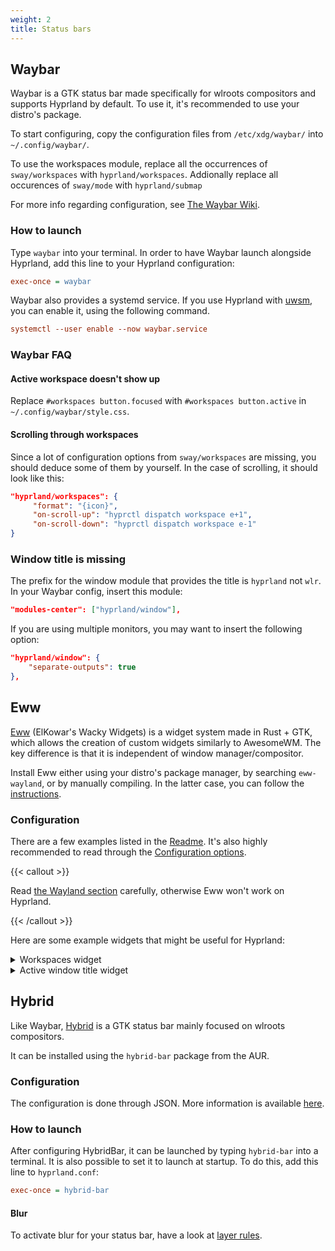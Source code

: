 ```yaml
---
weight: 2
title: Status bars
---
```


## Waybar

Waybar is a GTK status bar made specifically for wlroots compositors and
supports Hyprland by default. To use it, it's recommended to use your distro's
package.

To start configuring, copy the configuration files from
`/etc/xdg/waybar/` into `~/.config/waybar/`.

To use the workspaces module, replace all the occurrences of `sway/workspaces`
with `hyprland/workspaces`. Addionally replace all occurences of `sway/mode` with `hyprland/submap`

For more info regarding configuration, see
[The Waybar Wiki](https://github.com/Alexays/Waybar/wiki/Module:-Hyprland).

### How to launch

Type `waybar` into your terminal. In order to have Waybar launch alongside
Hyprland, add this line to your Hyprland configuration:

```ini
exec-once = waybar
```

Waybar also provides a systemd service. If you use Hyprland with [uwsm](../../Useful-Utilities/Systemd-start), you can enable it, using the following command.

```ini
systemctl --user enable --now waybar.service
```

### Waybar FAQ

#### Active workspace doesn't show up

Replace `#workspaces button.focused` with `#workspaces button.active` in
`~/.config/waybar/style.css`.

#### Scrolling through workspaces

Since a lot of configuration options from `sway/workspaces` are missing,
you should deduce some of them by yourself. In the case of scrolling, it should
look like this:

```json
"hyprland/workspaces": {
     "format": "{icon}",
     "on-scroll-up": "hyprctl dispatch workspace e+1",
     "on-scroll-down": "hyprctl dispatch workspace e-1"
}
```

### Window title is missing

The prefix for the window module that provides the title is `hyprland` not `wlr`.
In your Waybar config, insert this module:

```json
"modules-center": ["hyprland/window"],
```

If you are using multiple monitors, you may want to insert the following option:

```json
"hyprland/window": {
    "separate-outputs": true
},
```

## Eww

[Eww](https://github.com/elkowar/eww) (ElKowar's Wacky Widgets) is a widget
system made in Rust + GTK, which allows the creation of custom widgets
similarly to AwesomeWM. The key difference is that it is independent of window
manager/compositor.

Install Eww either using your distro's package manager, by searching
`eww-wayland`, or by manually compiling. In the latter case, you can follow the
[instructions](https://elkowar.github.io/eww).

### Configuration

There are a few examples listed in the [Readme](https://github.com/elkowar/eww).
It's also highly recommended to read through the
[Configuration options](https://elkowar.github.io/eww/configuration.html).

{{< callout >}}

Read
[the Wayland section](https://elkowar.github.io/eww/configuration.html#wayland)
carefully, otherwise Eww won't work on Hyprland.

{{< /callout >}}

Here are some example widgets that might be useful for Hyprland:

<details>
<summary>Workspaces widget</summary>

This widget displays a list of workspaces 1-10. Each workspace can be clicked on
to jump to it, and scrolling over the widget cycles through them. It supports
different styles for the current workspace, occupied workspaces, and empty
workspaces. It requires [bash](https://linux.die.net/man/1/bash),
[awk](https://linux.die.net/man/1/awk),
[stdbuf](https://linux.die.net/man/1/stdbuf),
[grep](https://linux.die.net/man/1/grep),
[seq](https://linux.die.net/man/1/seq),
[socat](https://linux.die.net/man/1/socat),
[jq](https://stedolan.github.io/jq/), and [Python 3](https://www.python.org/).

#### `~/.config/eww.yuck`

```lisp
...
(deflisten workspaces :initial "[]" "bash ~/.config/eww/scripts/get-workspaces")
(deflisten current_workspace :initial "1" "bash ~/.config/eww/scripts/get-active-workspace")
(defwidget workspaces []
  (eventbox :onscroll "bash ~/.config/eww/scripts/change-active-workspace {} ${current_workspace}" :class "workspaces-widget"
    (box :space-evenly true
      (label :text "${workspaces}${current_workspace}" :visible false)
      (for workspace in workspaces
        (eventbox :onclick "hyprctl dispatch workspace ${workspace.id}"
          (box :class "workspace-entry ${workspace.windows > 0 ? "occupied" : "empty"}"
            (label :text "${workspace.id}" :class "workspace-entry ${workspace.id == current_workspace ? "current" : ""}" )
            )
          )
        )
      )
    )
  )
...
```

#### `~/.config/eww/scripts/change-active-workspace`

```sh
#!/usr/bin/env bash
function clamp {
  min=$1
  max=$2
  val=$3
  python -c "print(max($min, min($val, $max)))"
}

direction=$1
current=$2
if test "$direction" = "down"
then
  target=$(clamp 1 10 $(($current+1)))
  echo "jumping to $target"
  hyprctl dispatch workspace $target
elif test "$direction" = "up"
then
  target=$(clamp 1 10 $(($current-1)))
  echo "jumping to $target"
  hyprctl dispatch workspace $target
fi
```

#### `~/.config/eww/scripts/get-active-workspace`

```sh
#!/usr/bin/env bash

hyprctl monitors -j | jq '.[] | select(.focused) | .activeWorkspace.id'

socat -u UNIX-CONNECT:$XDG_RUNTIME_DIR/hypr/$HYPRLAND_INSTANCE_SIGNATURE/.socket2.sock - |
  stdbuf -o0 awk -F '>>|,' -e '/^workspace>>/ {print $2}' -e '/^focusedmon>>/ {print $3}'
```

#### `~/.config/eww/scripts/get-workspaces`

```sh
#!/usr/bin/env bash

spaces (){
  WORKSPACE_WINDOWS=$(hyprctl workspaces -j | jq 'map({key: .id | tostring, value: .windows}) | from_entries')
  seq 1 10 | jq --argjson windows "${WORKSPACE_WINDOWS}" --slurp -Mc 'map(tostring) | map({id: ., windows: ($windows[.]//0)})'
}

spaces
socat -u UNIX-CONNECT:$XDG_RUNTIME_DIR/hypr/$HYPRLAND_INSTANCE_SIGNATURE/.socket2.sock - | while read -r line; do
  spaces
done
```

</details>

<details>
<summary>Active window title widget</summary>

This widget simply displays the title of the active window. It requires
[awk](https://linux.die.net/man/1/awk),
[stdbuf](https://linux.die.net/man/1/stdbuf),
[socat](https://linux.die.net/man/1/socat), and
[jq](https://stedolan.github.io/jq/).

#### `~/.config/eww/eww.yuck`

```lisp
...
(deflisten window :initial "..." "sh ~/.config/eww/scripts/get-window-title")
(defwidget window_w []
  (box
    (label :text "${window}"
    )
  )
...
```

#### `~/.config/eww/scripts/get-window-title`

```sh
#!/bin/sh
hyprctl activewindow -j | jq --raw-output .title
socat -u UNIX-CONNECT:$XDG_RUNTIME_DIR/hypr/$HYPRLAND_INSTANCE_SIGNATURE/.socket2.sock - | stdbuf -o0 awk -F '>>|,' '/^activewindow>>/{print $3}'
```

</details>

## Hybrid

Like Waybar, [Hybrid](https://github.com/vars1ty/HybridBar) is a GTK status bar
mainly focused on wlroots compositors.

It can be installed using the `hybrid-bar` package from the AUR.

### Configuration

The configuration is done through JSON. More information is available
[here](https://github.com/vars1ty/HybridBar).

### How to launch

After configuring HybridBar, it can be launched by typing `hybrid-bar` into a
terminal. It is also possible to set it to launch at startup. To do this, add
this line to `hyprland.conf`:

```ini
exec-once = hybrid-bar
```

#### Blur

To activate blur for your status bar, have a look at [layer rules](https://wiki.hyprland.org/Configuring/Window-Rules/#layer-rules).
